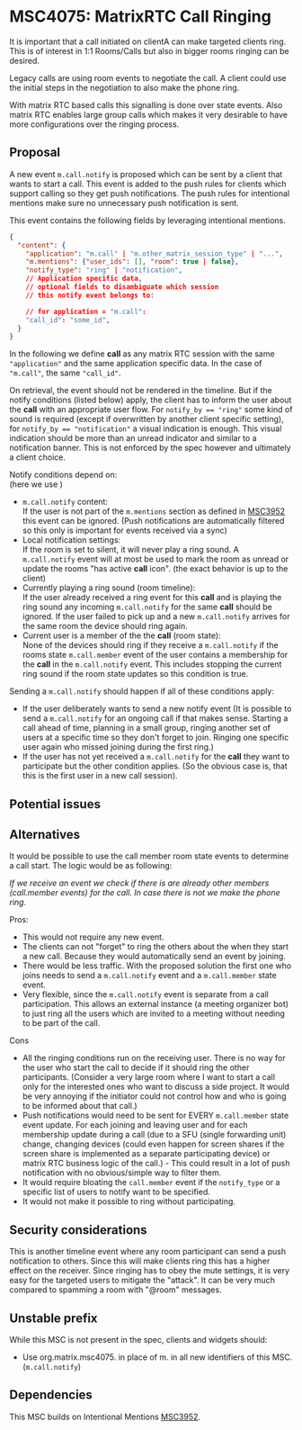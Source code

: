 # MSC4075: MatrixRTC Call Ringing
It is important that a call initiated on clientA can make targeted clients ring.
This is of interest in 1:1 Rooms/Calls but also in bigger rooms ringing can be desired.

Legacy calls are using room events to negotiate the call. A client could use the initial steps in the negotiation to also make the phone ring.

With matrix RTC based calls this signalling is done over state events. Also matrix RTC enables large group calls which makes it very desirable to have more configurations over the ringing process.

## Proposal

A new event `m.call.notify` is proposed which can be sent by a client that wants to start a call. 
This event is added to the push rules for clients which support calling so they get push notifications. The push rules for intentional mentions make sure no unnecessary push notification is sent.

This event contains the following fields by leveraging intentional mentions.

```json
{
  "content": {
    "application": "m.call" | "m.other_matrix_session_type" | "...",
    "m.mentions": {"user_ids": [], "room": true | false},
    "notify_type": "ring" | "notification",
    // Application specific data,
    // optional fields to disambiguate which session 
    // this notify event belongs to:

    // for application = "m.call":
    "call_id": "some_id",
  }
}
```

In the following we define **call** as any matrix RTC session with the same `"application"` and the same application specific data. In the case of `"m.call"`, the same `"call_id"`.

On retrieval, the event should not be rendered in the timeline. But if the notify conditions (listed below) apply, the client has to inform the user about the **call** with an appropriate user flow. 
For `notify_by == "ring"` some kind of sound is required (except if overwritten by another client specific setting), 
for `notify_by == "notification"` a visual indication is enough. This visual indication should be more than an unread indicator and similar to a notification banner. This is not enforced by the spec however and ultimately a client choice.

Notify conditions depend on:\
(here we use )
 - `m.call.notify` content:\
    If the user is not part of the `m.mentions` section as defined in [MSC3952](https://github.com/matrix-org/matrix-spec-proposals/pull/3952) this event can be ignored. (Push notifications are automatically filtered so this only is important for events received via a sync)
 - Local notification settings:\
    If the room is set to silent, it will never play a ring sound. A `m.call.notify` event will at most be used to mark the room as unread or update the rooms "has active **call** icon". (the exact behavior is up to the client)
 - Currently playing a ring sound (room timeline):\
    If the user already received a ring event for this **call** and is playing the ring sound any incoming `m.call.notify` for the same **call** should be ignored. If the user failed to pick up and a new `m.call.notify` arrives for the same room the device should ring again.
 - Current user is a member of the the **call** (room state):\
    None of the devices should ring if they receive a `m.call.notify` if the rooms state `m.call.member` event of the user contains a membership for the **call** in the `m.call.notify` event.
    This includes stopping the current ring sound if the room state updates so this condition is true.

Sending a `m.call.notify` should happen if all of these conditions apply:
 - If the user deliberately wants to send a new notify event (It is possible to send a `m.call.notify` for an ongoing call if that makes sense. Starting a call ahead of time, planning in a small group, ringing another set of users at a specific time so they don't forget to join. Ringing one specific user again who missed joining during the first ring.)
 - If the user has not yet received a `m.call.notify` for the **call** they want to participate but the other condition applies. (So the obvious case is, that this is the first user in a new call session).


## Potential issues


## Alternatives

It would be possible to use the call member room state events to determine a call start.
The logic would be as following:

*If we receive an event we check if there is are already other members (call.member events) for the call. In case there is not we make the phone ring.*

Pros:
 - This would not require any new event.
 - The clients can not "forget" to ring the others about the when they start a new call. Because they would automatically send an event by joining.
 - There would be less traffic. With the proposed solution the first one who joins needs to send a `m.call.notify` event and a `m.call.member` state event.
 - Very flexible, since the `m.call.notify` event is separate from a call participation. This allows an external instance (a meeting organizer bot) to just ring all the users which are invited to a meeting without needing to be part of the call.

Cons
 - All the ringing conditions run on the receiving user. There is no way for the user who start the call to decide if it should ring the other participants. (Consider a very large room where I want to start a call only for the interested ones who want to discuss a side project. It would be very annoying if the initiator could not control how and who is going to be informed about that call.)
 - Push notifications would need to be sent for EVERY `m.call.member` state event update. For each joining and leaving user and for each membership update during a call (due to a SFU (single forwarding unit) change, changing devices (could even happen for screen shares if the screen share is implemented as a separate participating device) or matrix RTC business logic of the call.) - This could result in a lot of push notification with no obvious/simple way to filter them.
 - It would require bloating the `call.member` event if the `notify_type` or a specific list of users to notify want to be specified.
 - It would not make it possible to ring without participating.

## Security considerations
This is another timeline event where any room participant can send a push notification to others. Since this will make clients ring this has a higher effect on the receiver. Since ringing has to obey the mute settings, it is very easy for the targeted users to mitigate the "attack". It can be very much compared to spamming a room with "@room" messages.

## Unstable prefix
While this MSC is not present in the spec, clients and widgets should:
   - Use org.matrix.msc4075. in place of m. in all new identifiers of this MSC. (`m.call.notify`)

## Dependencies

This MSC builds on Intentional Mentions [MSC3952](https://github.com/matrix-org/matrix-spec-proposals/pull/3952).
